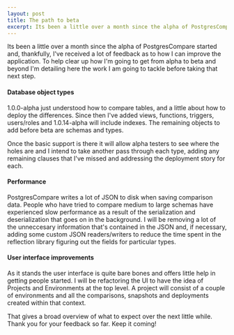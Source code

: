 ```yaml
---
layout: post
title: The path to beta
excerpt: Its been a little over a month since the alpha of PostgresCompare started and, thankfully, I've received a lot of feedback as to how I can improve the application. To help clear up how I'm going to get from alpha to beta and beyond I'm detailing here the work I am going to tackle before taking that next step.
---
```


Its been a little over a month since the alpha of PostgresCompare started and, thankfully, I've received a lot of feedback as to how I can improve the application. To help clear up how I'm going to get from alpha to beta and beyond I'm detailing here the work I am going to tackle before taking that next step.

#### Database object types

1.0.0-alpha just understood how to compare tables, and a little about how to deploy the differences. Since then I've added views, functions, triggers, users/roles and 1.0.14-alpha will include indexes. The remaining objects to add before beta are schemas and types.

Once the basic support is there it will allow alpha testers to see where the holes are and I intend to take another pass through each type, adding any remaining clauses that I've missed and addressing the deployment story for each.

#### Performance

PostgresCompare writes a lot of JSON to disk when saving comparison data. People who have tried to compare medium to large schemas have experienced slow performance as a result of the serialization and deserialization that goes on in the background. I will be removing a lot of the unneccesary information that's contained in the JSON and, if necessary, adding some custom JSON readers/writers to reduce the time spent in the reflection library figuring out the fields for particular types.

#### User interface improvements

As it stands the user interface is quite bare bones and offers little help in getting people started. I will be refactoring the UI to have the idea of Projects and Environments at the top level. A project will consist of a couple of environments and all the comparisons, snapshots and deployments created within that context.

That gives a broad overview of what to expect over the next little while. Thank you for your feedback so far. Keep it coming!